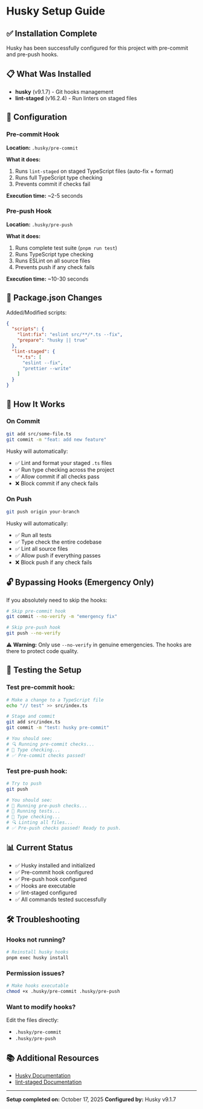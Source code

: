 # Husky Setup Guide

## ✅ Installation Complete

Husky has been successfully configured for this project with pre-commit and pre-push hooks.

## 📋 What Was Installed

- **husky** (v9.1.7) - Git hooks management
- **lint-staged** (v16.2.4) - Run linters on staged files

## 🔧 Configuration

### Pre-commit Hook
**Location:** `.husky/pre-commit`

**What it does:**
1. Runs `lint-staged` on staged TypeScript files (auto-fix + format)
2. Runs full TypeScript type checking
3. Prevents commit if checks fail

**Execution time:** ~2-5 seconds

### Pre-push Hook
**Location:** `.husky/pre-push`

**What it does:**
1. Runs complete test suite (`pnpm run test`)
2. Runs TypeScript type checking
3. Runs ESLint on all source files
4. Prevents push if any check fails

**Execution time:** ~10-30 seconds

## 📝 Package.json Changes

Added/Modified scripts:
```json
{
  "scripts": {
    "lint:fix": "eslint src/**/*.ts --fix",
    "prepare": "husky || true"
  },
  "lint-staged": {
    "*.ts": [
      "eslint --fix",
      "prettier --write"
    ]
  }
}
```

## 🚀 How It Works

### On Commit
```bash
git add src/some-file.ts
git commit -m "feat: add new feature"
```

Husky will automatically:
- ✅ Lint and format your staged `.ts` files
- ✅ Run type checking across the project
- ✅ Allow commit if all checks pass
- ❌ Block commit if any check fails

### On Push
```bash
git push origin your-branch
```

Husky will automatically:
- ✅ Run all tests
- ✅ Type check the entire codebase
- ✅ Lint all source files
- ✅ Allow push if everything passes
- ❌ Block push if any check fails

## 🔓 Bypassing Hooks (Emergency Only)

If you absolutely need to skip the hooks:

```bash
# Skip pre-commit hook
git commit --no-verify -m "emergency fix"

# Skip pre-push hook
git push --no-verify
```

⚠️ **Warning:** Only use `--no-verify` in genuine emergencies. The hooks are there to protect code quality.

## 🧪 Testing the Setup

### Test pre-commit hook:
```bash
# Make a change to a TypeScript file
echo "// test" >> src/index.ts

# Stage and commit
git add src/index.ts
git commit -m "test: husky pre-commit"

# You should see:
# 🔍 Running pre-commit checks...
# 📝 Type checking...
# ✅ Pre-commit checks passed!
```

### Test pre-push hook:
```bash
# Try to push
git push

# You should see:
# 🧪 Running pre-push checks...
# 🧪 Running tests...
# 📝 Type checking...
# 🔍 Linting all files...
# ✅ Pre-push checks passed! Ready to push.
```

## 📊 Current Status

- ✅ Husky installed and initialized
- ✅ Pre-commit hook configured
- ✅ Pre-push hook configured
- ✅ Hooks are executable
- ✅ lint-staged configured
- ✅ All commands tested successfully

## 🛠️ Troubleshooting

### Hooks not running?
```bash
# Reinstall husky hooks
pnpm exec husky install
```

### Permission issues?
```bash
# Make hooks executable
chmod +x .husky/pre-commit .husky/pre-push
```

### Want to modify hooks?
Edit the files directly:
- `.husky/pre-commit`
- `.husky/pre-push`

## 📚 Additional Resources

- [Husky Documentation](https://typicode.github.io/husky/)
- [lint-staged Documentation](https://github.com/okonet/lint-staged)

---

**Setup completed on:** October 17, 2025
**Configured by:** Husky v9.1.7

